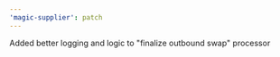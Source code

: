 ```yaml
---
'magic-supplier': patch
---
```


Added better logging and logic to "finalize outbound swap" processor
